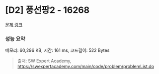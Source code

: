 # [D2] 풍선팡2 - 16268 

[문제 링크](https://swexpertacademy.com/main/code/problem/problemDetail.do?contestProbId=AYYlGU56XOkDFARc) 

### 성능 요약

메모리: 60,296 KB, 시간: 161 ms, 코드길이: 522 Bytes



> 출처: SW Expert Academy, https://swexpertacademy.com/main/code/problem/problemList.do